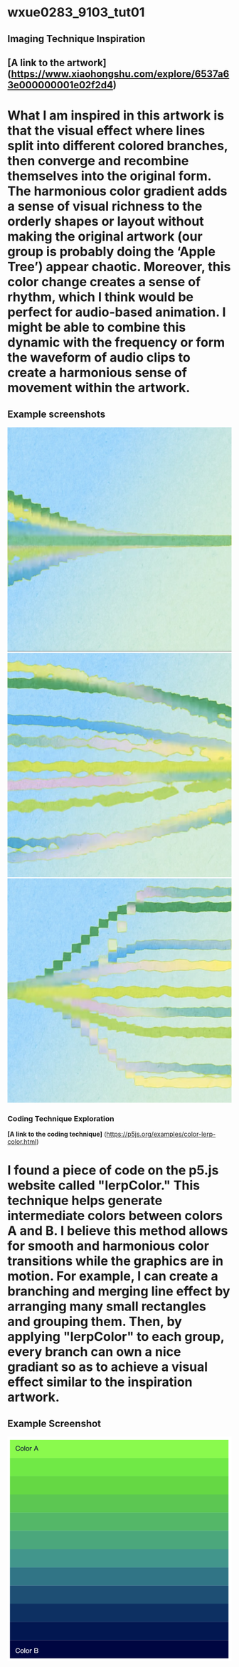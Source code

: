 # wxue0283_9103_tut01

## **Imaging Technique Inspiration**

## **[A link to the artwork]**(https://www.xiaohongshu.com/explore/6537a63e000000001e02f2d4)

# What I am inspired in this artwork is that the visual effect where lines split into different colored branches, then converge and recombine themselves into the original form. The harmonious color gradient adds a sense of visual richness to the orderly shapes or layout without making the original artwork (our group is probably doing the ‘Apple Tree’) appear chaotic. Moreover, this color change creates a sense of rhythm, which I think would be perfect for audio-based animation. I might be able to combine this dynamic with the frequency or form the waveform of audio clips to create a harmonious sense of movement within the artwork.

## **Example screenshots**
![Example Screenshots](readMeImages/example1.jpg)
![Example Screenshots](readMeImages/example2.jpg)
![Example Screenshots](readMeImages/example3.jpg)



### **Coding Technique Exploration**

**[A link to the coding technique]** (https://p5js.org/examples/color-lerp-color.html)

 # I found a piece of code on the p5.js website called "lerpColor." This technique helps generate intermediate colors between colors A and B. I believe this method allows for smooth and harmonious color transitions while the graphics are in motion. For example, I can create a branching and merging line effect by arranging many small rectangles and grouping them. Then, by applying "lerpColor" to each group, every branch can own a nice gradiant so as to achieve a visual effect similar to the inspiration artwork.

 ## **Example Screenshot**
 ![Example Screenshots](readMeImages/example6.png)